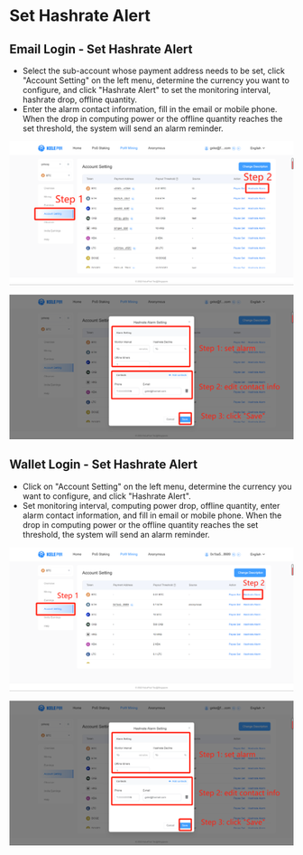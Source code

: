 # Set Hashrate Alert

## Email Login - Set Hashrate Alert&#x20;

* Select the sub-account whose payment address needs to be set, click "Account Setting" on the left menu, determine the currency you want to configure, and click "Hashrate Alert" to set the monitoring interval, hashrate drop, offline quantity.&#x20;
* Enter the alarm contact information, fill in the email or mobile phone. When the drop in computing power or the offline quantity reaches the set threshold, the system will send an alarm reminder.&#x20;

![](<../../.gitbook/assets/image (10).png>)

![](<../../.gitbook/assets/image (21).png>)

## Wallet Login - Set Hashrate Alert

* Click on "Account Setting" on the left menu, determine the currency you want to configure, and click "Hashrate Alert".&#x20;
* Set monitoring interval, computing power drop, offline quantity, enter alarm contact information, and fill in email or mobile phone. When the drop in computing power or the offline quantity reaches the set threshold, the system will send an alarm reminder.

![](<../../.gitbook/assets/image (17).png>)

![](<../../.gitbook/assets/image (18).png>)
